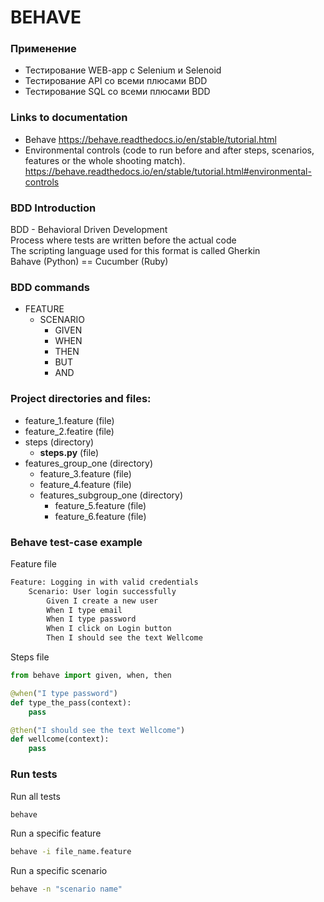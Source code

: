 # BEHAVE

### Применение
- Тестирование WEB-app с Selenium и Selenoid
- Тестирование API со всеми плюсами BDD
- Тестирование SQL со всеми плюсами BDD

### Links to documentation

- Behave https://behave.readthedocs.io/en/stable/tutorial.html
- Environmental controls (code to run before and after steps, scenarios, features or the whole shooting match). https://behave.readthedocs.io/en/stable/tutorial.html#environmental-controls

### BDD Introduction

BDD - Behavioral Driven Development <br>
Process where tests are written before the actual code <br>
The scripting language used for this format is called Gherkin <br>
Bahave (Python) == Cucumber (Ruby)

### BDD commands
- FEATURE
  - SCENARIO
    - GIVEN
    - WHEN
    - THEN
    - BUT
    - AND

### Project directories and files:
- feature_1.feature (file)
- feature_2.featire (file)
- steps (directory)
  - **steps.py** (file)
- features_group_one (directory)
  - feature_3.feature (file)
  - feature_4.feature (file)
  - features_subgroup_one (directory)
    - feature_5.feature (file)
    - feature_6.feature (file)

### Behave test-case example

Feature file
```html
Feature: Logging in with valid credentials
    Scenario: User login successfully
        Given I create a new user
        When I type email
        When I type password
        When I click on Login button
        Then I should see the text Wellcome
```

Steps file
```python
from behave import given, when, then

@when("I type password")
def type_the_pass(context):
    pass

@then("I should see the text Wellcome")
def wellcome(context):
    pass
```

### Run tests

Run all tests
```bash
behave
```

Run a specific feature
```bash
behave -i file_name.feature
```

Run a specific scenario
```bash
behave -n "scenario name"
```


